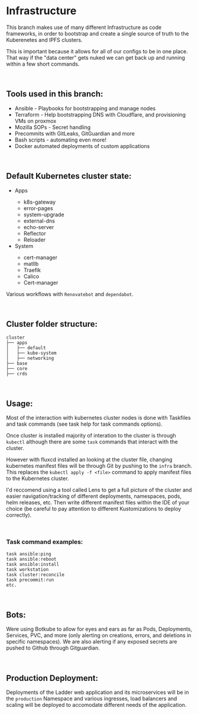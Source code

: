 # Infrastructure  

This branch makes use of many different Infrastructure as code frameworks, in order to bootstrap and create a single source of truth to the Kuberenetes and IPFS clusters.
<br>

This is important because it allows for all of our configs to be in one place. That way if the "data center" gets nuked we can get back up and running within a few short commands. 

 <br>

 ## Tools used in this branch:

 <ul>
    <li>Ansible - Playbooks for bootstrapping and manage nodes </li>
    <li>Terraform - Help bootstrapping DNS with Cloudflare, and provisioning VMs on proxmox </li>
    <li>Mozilla SOPs - Secret handling</li>
    <li>Precommits with GitLeaks, GitGuardian and more </li>
    <li>Bash scripts - automating even more! </li>
    <li>Docker automated deployments of custom applications</li>
 </ul>

 <br>

 ## Default Kubernetes cluster state:

 <ul>
    <li>Apps</li>
 <ul>
    <li>k8s-gateway</li>
    <li>error-pages</li>
    <li>system-upgrade</li>
    <li>external-dns</li>
    <li>echo-server</li>
    <li>Reflector</li>
    <li>Reloader</li>
 </ul>
    <li>System</li>
 <ul>
    <li>cert-manager</li>
    <li>matllb</li>
    <li>Traefik</li>
    <li>Calico</li>
    <li>Cert-manager</li>
 </ul>
 </ul>

 Various workflows with `Renovatebot` and `dependabot`. 
 

 <br>

 ## Cluster folder structure:

```
cluster
├── apps
│   ├── default 
│   ├── kube-system  
│   ├── networking 
├── base
├── core  
├── crds
```
<br>

## Usage:

Most of the interaction with kubernetes cluster nodes is done with Taskfiles and task commands (see task help for task commands options).

Once cluster is installed majority of interation to the cluster is through `kubectl` although there are some `task` commands that interact with the cluster.


However with fluxcd installed an looking at the cluster file, changing kubernetes manifest files will be through Git by pushing to the `infra` branch. This replaces the `kubectl apply -f <file>` command to apply manifest files to the Kubernetes cluster. 

I'd reccomend using a tool called Lens to get a full picture of the cluster and easier navigation/tracking of different deployments, namespaces, pods, helm releases, etc. Then write different manifest files within the IDE of your choice (be careful to pay attention to different Kustomizations to deploy correctly). 

<br>

### Task command examples:

```
task ansible:ping 
task ansible:reboot 
task ansible:install 
task workstation
task cluster:reconcile
task precommit:run 
etc.  
```

<br>

## Bots: 

Were using Botkube to allow for eyes and ears as far as Pods, Deployments, Services, PVC, and more (only alerting on creations, errors, and deletions in specific namespaces). We are also alerting if any exposed secrets are pushed to Github through Gitguardian.   

<br>

## Production Deployment: 

Deployments of the Ladder web application and its microservices will be in the `production` Namespace and various ingresses, load balancers and scaling will be deployed to accomodate different needs of the application. 



